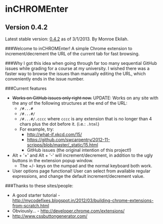 inCHROMEnter
============
Version 0.4.2
--------
Latest stable version:  [0.4.2](https://github.com/ekilah/inCHROMEnter/tree/ad5dc8d7090c1d202a9d5fca14fc8eb540964f74) as of 3/1/2013. By Monroe Ekilah.

###Welcome to inCHROMEnter!
A simple Chrome extension to increment/decrement the URL of the current tab for fast browsing.

###Why
I got this idea when going through far too many sequential GitHub issues while grading for a course at my university. I wished there was a faster way to browse the issues than manually editing the URL, which conveniently ends in the issue number.

###Current features
+ ~~Works on GitHub issues only right now.~~ UPDATE: Works on any site with the any of the following structures at the end of the URL:
  + `/#...#`
  + `/#...#/`
  + `/#...#/.cccc` where `cccc` is any extension that is no longer than 4 chars plus the dot before it. (i.e.: `.html`)
  + For example, try:
      + http://what-if.xkcd.com/15/
      + https://github.com/swcarpentry/2012-11-scripps/blob/master/_static/15.html
      + GitHub issues (the original intention of this project!)
+ Alt + '+' and Alt + '-' will increment/decrement,  in addition to the ugly buttons in the extension popup window.
  + The +/- keys on the numpad and the normal keyboard both work.
+ User options page functional! User can select from available regular expressions, and change the default increment/decrement value.

###Thanks to these sites/people:
+ A good starter tutorial - http://mycodefixes.blogspot.in/2012/03/building-chrome-extensions-from-scratch.html
+ Obviously... - http://developer.chrome.com/extensions/
+ http://www.cssbuttongenerator.com/
